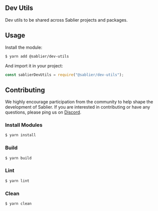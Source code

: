 ## Dev Utils

Dev utils to be shared across Sablier projects and packages.

## Usage

Install the module:

```bash
$ yarn add @sablier/dev-utils
```

And import it in your project:

```js
const sablierDevUtils = require("@sablier/dev-utils");
```

## Contributing

We highly encourage participation from the community to help shape the development of Sablier. If you are interested in
contributing or have any questions, please ping us on [Discord](https://discord.gg/bSwRCwWRsT).

### Install Modules

```bash
$ yarn install
```

### Build

```bash
$ yarn build
```

### Lint

```bash
$ yarn lint
```

### Clean

```bash
$ yarn clean
```
